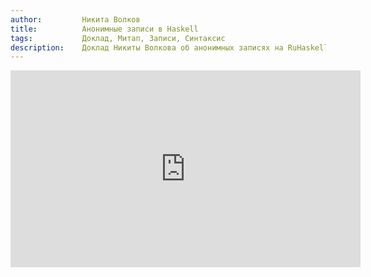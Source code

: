 ```yaml
---
author:         Никита Волков
title:          Анонимные записи в Haskell
tags:           Доклад, Митап, Записи, Синтаксис
description:    Доклад Никиты Волкова об анонимных записях на RuHaskell.Meetup 2015 Summer.
---
```


<iframe width="560" height="315" src="https://www.youtube.com/embed/VVEaoPM4A_Q" frameborder="0" allowfullscreen></iframe>
